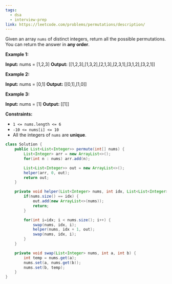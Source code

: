 ```yaml
---
tags:
  - dsa
  - interview-prep
link: https://leetcode.com/problems/permutations/description/
---
```

Given an array `nums` of distinct integers, return all the possible permutations. You can return the answer in **any order**.

**Example 1:**

**Input:** nums = [1,2,3]
**Output:** [[1,2,3],[1,3,2],[2,1,3],[2,3,1],[3,1,2],[3,2,1]]

**Example 2:**

**Input:** nums = [0,1]
**Output:** [[0,1],[1,0]]

**Example 3:**

**Input:** nums = [1]
**Output:** [[1]]

**Constraints:**

- `1 <= nums.length <= 6`
- `-10 <= nums[i] <= 10`
- All the integers of `nums` are **unique**.

```Java
class Solution {
    public List<List<Integer>> permute(int[] nums) {
        List<Integer> arr = new ArrayList<>();
        for(int n : nums) arr.add(n);

        List<List<Integer>> out = new ArrayList<>();
        helper(arr, 0, out);
        return out;
    }

    private void helper(List<Integer> nums, int idx, List<List<Integer>> out) {
        if(nums.size() == idx) {
            out.add(new ArrayList<>(nums));
            return;
        }

        for(int i=idx; i < nums.size(); i++) {
            swap(nums, idx, i);
            helper(nums, idx + 1, out);
            swap(nums, idx, i);
        }
    }

    private void swap(List<Integer> nums, int a, int b) {
        int temp = nums.get(a);
        nums.set(a, nums.get(b));
        nums.set(b, temp);
    }
}
```